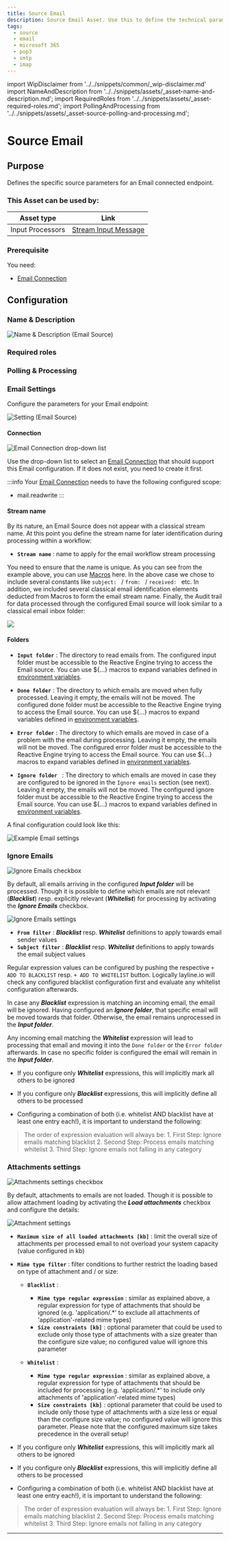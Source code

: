 ```yaml
---
title: Source Email
description: Source Email Asset. Use this to define the technical parameters for an Email source connection.
tags:
  - source
  - email
  - microsoft 365
  - pop3
  - smtp
  - imap
---
```


import WipDisclaimer from '../../snippets/common/_wip-disclaimer.md'
import NameAndDescription from '../../snippets/assets/_asset-name-and-description.md';
import RequiredRoles from '../../snippets/assets/_asset-required-roles.md';
import PollingAndProcessing from '../../snippets/assets/_asset-source-polling-and-processing.md';

# Source Email

## Purpose

Defines the specific source parameters for an Email connected endpoint. 

### This Asset can be used by:

| Asset type       | Link                                                                      |
|------------------|---------------------------------------------------------------------------|
| Input Processors | [Stream Input Message](/docs/assets/processors-input/asset-input-message) |

### Prerequisite

You need:

* [Email Connection](/docs/assets/connections/asset-connection-email)

## Configuration

### Name & Description

![Name & Description (Email Source)](./.asset-source-email_images/1714730486055.png "Name & Description (Email Source)")

<NameAndDescription></NameAndDescription>

### Required roles

<RequiredRoles></RequiredRoles>

### Polling & Processing

<PollingAndProcessing></PollingAndProcessing>


### Email Settings

Configure the parameters for your Email endpoint:

![Setting (Email Source)](./.asset-source-email_images/1714732712416.png "Setting (Email Source)")

#### Connection

![Email Connection drop-down list](./.asset-source-email_images/1714733850284.png "Email Connection drop-down list")

Use the drop-down list to select an [Email Connection](/docs/assets/connections/asset-connection-email) that should
support this Email configuration. If it does not exist, you need to create it first.

:::info
Your [Email Connection](/docs/assets/connections/asset-connection-email) needs to have the following configured scope:
* mail.readwrite
:::

#### Stream name

By its nature, an Email Source does not appear with a classical stream name. At this point you define the 
stream name for later identification during processing within a workflow:   

* **`Stream name`** : name to apply for the email workflow stream processing

You need to ensure that the name is unique. As you can see from the example above, you can use [Macros](/docs/language-reference/macros) here.
In the above case we chose to include several constants like `subject: ` / `from: ` / `received: ` etc. In addition, we included
several classical email identification elements deducted from Macros to form the email stream name. Finally, the Audit trail for
data processed through the configured Email source will look similar to a classical email inbox folder:

![](./.asset-source-email_images/1715099070369.png)

#### Folders

* **`Input folder`** : The directory to read emails from.
  The configured input folder must be accessible to the Reactive Engine trying to access the Email source.
  You can use $\{...\} macros to expand variables defined in [environment variables](/docs/assets/resources/asset-resource-environment).

* **`Done folder`** : The directory to which emails are moved when fully processed. Leaving it empty, the emails will not be moved.
  The configured done folder must be accessible to the Reactive Engine trying to access the Email source.
  You can use $\{...\} macros to expand variables defined in [environment variables](/docs/assets/resources/asset-resource-environment).

* **`Error folder`** : The directory to which emails are moved in case of a problem with the email during processing. Leaving it empty, the emails will not be moved.
  The configured error folder must be accessible to the Reactive Engine trying to access the Email source.
  You can use $\{...\} macros to expand variables defined in [environment variables](/docs/assets/resources/asset-resource-environment).

* **`Ignore folder `** : The directory to which emails are moved in case they are configured to be ignored in the `Ignore emails` section (see next). Leaving it empty, the emails will not be moved.
  The configured ignore folder must be accessible to the Reactive Engine trying to access the Email source.
  You can use $\{...\} macros to expand variables defined in [environment variables](/docs/assets/resources/asset-resource-environment).

A final configuration could look like this:

![](./.asset-source-email_images/1715099571561.png "Example Email settings")


### Ignore Emails

![](./.asset-source-email_images/1715072313221.png "Ignore Emails checkbox")

By default, all emails arriving in the configured _**Input folder**_ will be processed. 
Though it is possible to define which emails are not relevant (_**Blacklist**_) resp. explicitly relevant (_**Whitelist**_) for processing by activating the _**Ignore Emails**_ checkbox.

![](./.asset-source-email_images/1715073299495.png "Ignore Emails settings")

* **`From filter`** : _**Blacklist**_ resp. _**Whitelist**_ definitions to apply towards email sender values
* **`Subject filter`** : _**Blacklist**_ resp. _**Whitelist**_ definitions to apply towards the email subject values

Regular expression values can be configured by pushing the respective `+ ADD TO BLACKLIST` resp. `+ ADD TO WHITELIST` button.
Logically layline.io will check any configured blacklist configuration first and evaluate any whitelist configuration afterwards.

In case any _**Blacklist**_ expression is matching an incoming email, the email will be ignored. Having configured an _**Ignore folder**_, 
that specific email will be moved towards that folder. Otherwise, the email remains unprocessed in the _**Input folder**_.

Any incoming email matching the _**Whitelist**_ expression will lead to processing that email and moving it into the `Done folder` or the `Error folder` afterwards. 
In case no specific folder is configured the email will remain in the _**Input folder**_.

- If you configure only _**Whitelist**_ expressions, this will implicitly mark all others to be ignored

- If you configure only _**Blacklist**_ expressions, this will implicitly define all others to be processed

- Configuring a combination of both (i.e. whitelist AND blacklist have at least one entry each!), it is important to understand the following: 
> The order of expression evaluation will always be:
    1. First Step:  Ignore emails matching blacklist
    2. Second Step: Process emails matching whitelist
    3. Third Step:  Ignore emails not falling in any category 

### Attachments settings

![](./.asset-source-email_images/1715081861042.png "Attachments settings checkbox")

By default, attachments to emails are not loaded.
Though it is possible to allow attachment loading by activating the _**Load attachments**_ checkbox and configure the details:

![](./.asset-source-email_images/1715082002483.png "Attachment settings")

* **`Maximum size of all loaded attachments [kb]`** : limit the overall size of attachments per processed email to not overload your system capacity (value configured in kb) 
* **`Mime type filter`** : filter conditions to further restrict the loading based on type of attachment and / or size:

    * **`Blacklist`** : 
      * **`Mime type regular expression`** : similar as explained above, a regular expression for type of attachments that should be ignored (e.g. 'application/.*' to exclude all attachments of 'application'-related mime types) 
      * **`Size constraints [kb]`** : optional parameter that could be used to exclude only those type of attachments with a size greater than the configure size value; no configured value will ignore this parameter
      
    * **`Whitelist`** :
      * **`Mime type regular expression`** : similar as explained above, a regular expression for type of attachments that should be included for processing (e.g. 'application/.*' to include only attachments of 'application'-related mime types)
      * **`Size constraints [kb]`** : optional parameter that could be used to include only those type of attachments with a size less or equal than the configure size value; no configured value will ignore this parameter. 
      Please note that the configured maximum size takes precedence in the overall setup!
      
- If you configure only _**Whitelist**_ expressions, this will implicitly mark all others to be ignored

- If you configure only _**Blacklist**_ expressions, this will implicitly define all others to be processed

- Configuring a combination of both (i.e. whitelist AND blacklist have at least one entry each!), it is important to understand the following:
> The order of expression evaluation will always be:
    1. First Step:  Ignore emails matching blacklist
    2. Second Step: Process emails matching whitelist
    3. Third Step:  Ignore emails not falling in any category

---

<WipDisclaimer></WipDisclaimer>

